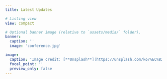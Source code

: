 ```yaml
---
title: Latest Updates

# Listing view
view: compact

# Optional banner image (relative to `assets/media/` folder).
banner:
  caption: ''
  image: 'conference.jpg'

image:
  caption: 'Image credit: [**Unsplash**](https://unsplash.com/ko/%EC%82%AC%EC%A7%84/%EC%96%B4%EB%91%91%EC%96%B4%EB%91%91%ED%95%9C-%EB%B0%A9-%EC%95%88%EC%9D%98-%EC%82%AC%EB%9E%8C%EB%93%A4-%EC%95%9E%EC%97%90%EC%84%9C-%EB%8C%80%ED%98%95-%EC%8A%A4%ED%81%AC%EB%A6%B0-%EC%95%9E%EC%97%90-%EC%84%9C%EC%84%9C-%ED%86%A0%EB%A1%A0%ED%95%98%EB%8A%94-%EC%82%AC%EB%9E%8C-bzdhc5b3Bxs)'
  focal_point: ''
  preview_only: false
---
```


